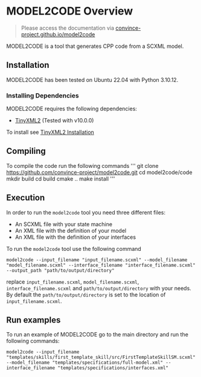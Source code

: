 # MODEL2CODE Overview

> Please access the documentation via [convince-project.github.io/model2code](https://convince-project.github.io/model2code/)

MODEL2CODE is a tool that generates CPP code from a SCXML model.

## Installation

MODEL2CODE has been tested on Ubuntu 22.04 with Python 3.10.12.

### Installing Dependencies

MODEL2CODE requires the following dependencies:

* [TinyXML2](https://github.com/leethomason/tinyxml2/) (Tested with v10.0.0)

To install see [TinyXML2 Installation](https://github.com/leethomason/tinyxml2/tree/master?tab=readme-ov-file#building-tinyxml-2---using-vcpkg)

## Compiling
To compile the code run the following commands
'''
git clone https://github.com/convince-project/model2code.git
cd model2code/code
mkdir build
cd build
cmake ..
make install
'''

## Execution
In order to run the `model2code` tool you need three different files:
- An SCXML file with your state machine
- An XML file with the definition of your model
- An XML file with the definition of your interfaces

To run the `model2code` tool use the following command
```
model2code --input_filename "input_filename.scxml" --model_filename "model_filename.scxml" --interface_filename "interface_filename.scxml" --output_path "path/to/output/directory"
```
replace `input_filename.scxml`, `model_filename.scxml`, `interface_filename.scxml` and `path/to/output/directory` with your needs.
By default the `path/to/output/directory` is set to the location of `input_filename.scxml`.

## Run examples
To run an example of MODEL2CODE go to the main directory and run the following commands:
```
model2code --input_filename "templates/skills/first_template_skill/src/FirstTemplateSkillSM.scxml" --model_filename "templates/specifications/full-model.xml" --interface_filename "templates/specifications/interfaces.xml"
```
